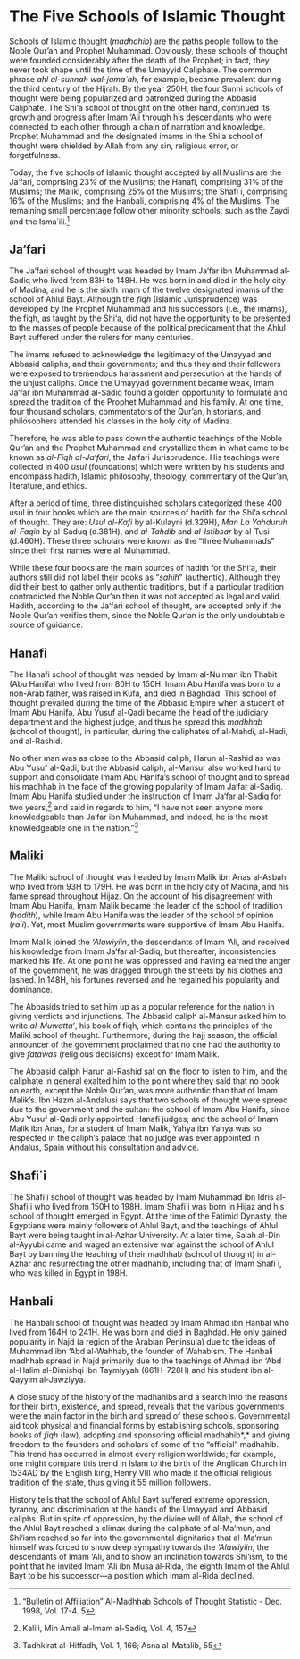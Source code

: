 The Five Schools of Islamic Thought
===================================

Schools of Islamic thought (*madhahib*) are the paths people follow to
the Noble Qur’an and Prophet Muhammad. Obviously, these schools of
thought were founded considerably after the death of the Prophet; in
fact, they never took shape until the time of the Umayyid Caliphate. The
common phrase *ahl al-sunnah wal-jama΄ah*, for example, became prevalent
during the third century of the Hijrah. By the year 250H, the four Sunni
schools of thought were being popularized and patronized during the
Abbasid Caliphate. The Shi‘a school of thought on the other hand,
continued its growth and progress after Imam ‘Ali through his
descendants who were connected to each other through a chain of
narration and knowledge. Prophet Muhammad and the designated imams in
the Shi‘a school of thought were shielded by Allah from any sin,
religious error, or forgetfulness.

Today, the five schools of Islamic thought accepted by all Muslims are
the Ja‘fari, comprising 23% of the Muslims; the Hanafi, comprising 31%
of the Muslims; the Maliki, comprising 25% of the Muslims; the Shafi΄i,
comprising 16% of the Muslims; and the Hanbali, comprising 4% of the
Muslims. The remaining small percentage follow other minority schools,
such as the Zaydi and the Isma΄ili.[^1]

Ja‘fari
-------

The Ja‘fari school of thought was headed by Imam Ja‘far ibn Muhammad
al-Sadiq who lived from 83H to 148H. He was born in and died in the holy
city of Madina, and he is the sixth Imam of the twelve designated imams
of the school of Ahlul Bayt. Although the *fiqh* (Islamic Jurisprudence)
was developed by the Prophet Muhammad and his successors (i.e., the
imams), the fiqh, as taught by the Shi‘a, did not have the opportunity
to be presented to the masses of people because of the political
predicament that the Ahlul Bayt suffered under the rulers for many
centuries.

The imams refused to acknowledge the legitimacy of the Umayyad and
Abbasid caliphs, and their governments; and thus they and their
followers were exposed to tremendous harassment and persecution at the
hands of the unjust caliphs. Once the Umayyad government became weak,
Imam Ja‘far ibn Muhammad al-Sadiq found a golden opportunity to
formulate and spread the tradition of the Prophet Muhammad and his
family. At one time, four thousand scholars, commentators of the Qur’an,
historians, and philosophers attended his classes in the holy city of
Madina.

Therefore, he was able to pass down the authentic teachings of the Noble
Qur’an and the Prophet Muhammad and crystallize them in what came to be
known as *al-Fiqh al-Ja‘fari*, the Ja‘fari Jurisprudence. His teachings
were collected in 400 *usul* (foundations) which were written by his
students and encompass hadith, Islamic philosophy, theology, commentary
of the Qur’an, literature, and ethics.

After a period of time, three distinguished scholars categorized these
400 usul in four books which are the main sources of hadith for the
Shi‘a school of thought. They are: *Usul al-Kafi* by al-Kulayni
(d.329H), *Man La Yahduruh al-Faqih* by al-Saduq (d.381H), and
*al-Tahdib* and *al-Istibsar* by al-Tusi (d.460H). These three scholars
were known as the “three Muhammads” since their first names were all
Muhammad.

While these four books are the main sources of hadith for the Shi‘a,
their authors still did not label their books as “*sahih*” (authentic).
Although they did their best to gather only authentic traditions, but if
a particular tradition contradicted the Noble Qur’an then it was not
accepted as legal and valid. Hadith, according to the Ja‘fari school of
thought, are accepted only if the Noble Qur’an verifies them, since the
Noble Qur’an is the only undoubtable source of guidance.

Hanafi
------

The Hanafi school of thought was headed by Imam al-Nu΄man ibn Thabit
(Abu Hanifa) who lived from 80H to 150H. Imam Abu Hanifa was born to a
non-Arab father, was raised in Kufa, and died in Baghdad. This school of
thought prevailed during the time of the Abbasid Empire when a student
of Imam Abu Hanifa, Abu Yusuf al-Qadi became the head of the judiciary
department and the highest judge, and thus he spread this *madhhab*
(school of thought), in particular, during the caliphates of al-Mahdi,
al-Hadi, and al-Rashid.

No other man was as close to the Abbasid caliph, Harun al-Rashid as was
Abu Yusuf al-Qadi, but the Abbasid caliph, al-Mansur also worked hard to
support and consolidate Imam Abu Hanifa’s school of thought and to
spread his madhhab in the face of the growing popularity of Imam Ja‘far
al-Sadiq. Imam Abu Hanifa studied under the instruction of Imam Ja‘far
al-Sadiq for two years,[^2] and said in regards to him, “I have not seen
anyone more knowledgeable than Ja‘far ibn Muhammad, and indeed, he is
the most knowledgeable one in the nation.”[^3]

Maliki
------

The Maliki school of thought was headed by Imam Malik ibn Anas al-Asbahi
who lived from 93H to 179H. He was born in the holy city of Madina, and
his fame spread throughout Hijaz. On the account of his disagreement
with Imam Abu Hanifa, Imam Malik became the leader of the school of
tradition (*hadith*), while Imam Abu Hanifa was the leader of the school
of opinion (*ra΄i*). Yet, most Muslim governments were supportive of
Imam Abu Hanifa.

Imam Malik joined the *‘Alawiyiin*, the descendants of Imam ‘Ali, and
received his knowledge from Imam Ja‘far al-Sadiq, but thereafter,
inconsistencies marked his life. At one point he was oppressed and
having earned the anger of the government, he was dragged through the
streets by his clothes and lashed. In 148H, his fortunes reversed and he
regained his popularity and dominance.

The Abbasids tried to set him up as a popular reference for the nation
in giving verdicts and injunctions. The Abbasid caliph al-Mansur asked
him to write *al-Muwatta’*, his book of fiqh, which contains the
principles of the Maliki school of thought. Furthermore, during the hajj
season, the official announcer of the government proclaimed that no one
had the authority to give *fatawas* (religious decisions) except for
Imam Malik.

The Abbasid caliph Harun al-Rashid sat on the floor to listen to him,
and the caliphate in general exalted him to the point where they said
that no book on earth, except the Noble Qur’an, was more authentic than
that of Imam Malik’s. Ibn Hazm al-Andalusi says that two schools of
thought were spread due to the government and the sultan: the school of
Imam Abu Hanifa, since Abu Yusuf al-Qadi only appointed Hanafi judges;
and the school of Imam Malik ibn Anas, for a student of Imam Malik,
Yahya ibn Yahya was so respected in the caliph’s palace that no judge
was ever appointed in Andalus, Spain without his consultation and
advice.

Shafi΄i
-------

The Shafi΄i school of thought was headed by Imam Muhammad ibn Idris
al-Shafi΄i who lived from 150H to 198H. Imam Shafi΄i was born in Hijaz
and his school of thought emerged in Egypt. At the time of the Fatimid
Dynasty, the Egyptians were mainly followers of Ahlul Bayt, and the
teachings of Ahlul Bayt were being taught in al-Azhar University. At a
later time, Salah al-Din al-Ayyubi came and waged an extensive war
against the school of Ahlul Bayt by banning the teaching of their
madhhab (school of thought) in al-Azhar and resurrecting the other
madhahib, including that of Imam Shafi΄i, who was killed in Egypt in
198H.

Hanbali
-------

The Hanbali school of thought was headed by Imam Ahmad ibn Hanbal who
lived from 164H to 241H. He was born and died in Baghdad. He only gained
popularity in Najd (a region of the Arabian Peninsula) due to the ideas
of Muhammad ibn ‘Abd al-Wahhab, the founder of Wahabism. The Hanbali
madhhab spread in Najd primarily due to the teachings of Ahmad ibn ‘Abd
al-Halim al-Dimishqi ibn Taymiyyah (661H–728H) and his student ibn
al-Qayyim al-Jawziyya.

A close study of the history of the madhahibs and a search into the
reasons for their birth, existence, and spread, reveals that the various
governments were the main factor in the birth and spread of these
schools. Governmental aid took physical and financial forms by
establishing schools, sponsoring books of *fiqh* (law)*,* adopting and
sponsoring official madhahib*,* and giving freedom to the founders and
scholars of some of the “official” madhahib. This trend has occurred in
almost every religion worldwide; for example, one might compare this
trend in Islam to the birth of the Anglican Church in 1534AD by the
English king, Henry VIII who made it the official religious tradition of
the state, thus giving it 55 million followers.

History tells that the school of Ahlul Bayt suffered extreme oppression,
tyranny, and discrimination at the hands of the Umayyad and ‘Abbasid
caliphs. But in spite of oppression, by the divine will of Allah, the
school of the Ahlul Bayt reached a climax during the caliphate of
al-Ma‘mun, and Shi‘ism reached so far into the governmental dignitaries
that al-Ma‘mun himself was forced to show deep sympathy towards the
*‘Alawiyiin*, the descendants of Imam ‘Ali, and to show an inclination
towards Shi‘ism, to the point that he invited Imam ‘Ali ibn Musa
al-Rida, the eighth Imam of the Ahlul Bayt to be his successor—a
position which Imam al-Rida declined.

[^1]: “Bulletin of Affiliation” Al-Madhhab Schools of Thought
Statistic - Dec. 1998, Vol. 17-4. 5

[^2]: Kalili, Min Amali al-Imam al-Sadiq, Vol. 4, 157

[^3]: Tadhkirat al-Hiffadh, Vol. 1, 166; Asna al-Matalib, 55


